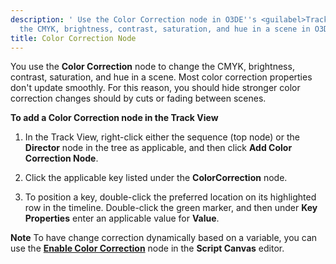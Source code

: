 ```yaml
---
description: ' Use the Color Correction node in O3DE''s <guilabel>Track View</guilabel> editor to change
  the CMYK, brightness, contrast, saturation, and hue in a scene in O3DE. '
title: Color Correction Node
---
```


You use the **Color Correction** node to change the CMYK, brightness, contrast, saturation, and hue in a scene\. Most color correction properties don't update smoothly\. For this reason, you should hide stronger color correction changes should by cuts or fading between scenes\.

**To add a Color Correction node in the Track View**

1. In the Track View, right\-click either the sequence \(top node\) or the **Director** node in the tree as applicable, and then click **Add Color Correction Node**\.

1. Click the applicable key listed under the **ColorCorrection** node\.

1. To position a key, double\-click the preferred location on its highlighted row in the timeline\. Double\-click the green marker, and then under **Key Properties** enter an applicable value for **Value**\.

**Note**
To have change correction dynamically based on a variable, you can use the **[Enable Color Correction](/docs/userguide/rendering/enable/color-correction-node.md)** node in the **Script Canvas** editor\.